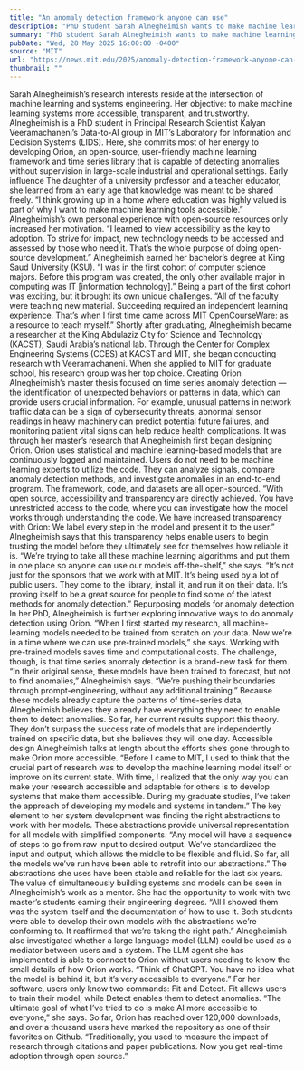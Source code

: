 ```yaml
---
title: "An anomaly detection framework anyone can use"
description: "PhD student Sarah Alnegheimish wants to make machine learning systems accessible."
summary: "PhD student Sarah Alnegheimish wants to make machine learning systems accessible."
pubDate: "Wed, 28 May 2025 16:00:00 -0400"
source: "MIT"
url: "https://news.mit.edu/2025/anomaly-detection-framework-anyone-can-use-sarah-alnegheimish-0528"
thumbnail: ""
---
```


Sarah Alnegheimish’s research interests reside at the intersection of machine learning and systems engineering. Her objective: to make machine learning systems more accessible, transparent, and trustworthy.
Alnegheimish is a PhD student in Principal Research Scientist Kalyan Veeramachaneni’s Data-to-AI group in MIT’s Laboratory for Information and Decision Systems (LIDS). Here, she commits most of her energy to developing Orion, an open-source, user-friendly machine learning framework and time series library that is capable of detecting anomalies without supervision in large-scale industrial and operational settings.
Early influence
The daughter of a university professor and a teacher educator, she learned from an early age that knowledge was meant to be shared freely. “I think growing up in a home where education was highly valued is part of why I want to make machine learning tools accessible.” Alnegheimish’s own personal experience with open-source resources only increased her motivation. “I learned to view accessibility as the key to adoption. To strive for impact, new technology needs to be accessed and assessed by those who need it. That’s the whole purpose of doing open-source development.”
Alnegheimish earned her bachelor’s degree at King Saud University (KSU). “I was in the first cohort of computer science majors. Before this program was created, the only other available major in computing was IT [information technology].” Being a part of the first cohort was exciting, but it brought its own unique challenges. “All of the faculty were teaching new material. Succeeding required an independent learning experience. That’s when I first time came across MIT OpenCourseWare: as a resource to teach myself.”
Shortly after graduating, Alnegheimish became a researcher at the King Abdulaziz City for Science and Technology (KACST), Saudi Arabia’s national lab. Through the Center for Complex Engineering Systems (CCES) at KACST and MIT, she began conducting research with Veeramachaneni. When she applied to MIT for graduate school, his research group was her top choice.
Creating Orion
Alnegheimish’s master thesis focused on time series anomaly detection — the identification of unexpected behaviors or patterns in data, which can provide users crucial information. For example, unusual patterns in network traffic data can be a sign of cybersecurity threats, abnormal sensor readings in heavy machinery can predict potential future failures, and monitoring patient vital signs can help reduce health complications. It was through her master’s research that Alnegheimish first began designing Orion.
Orion uses statistical and machine learning-based models that are continuously logged and maintained. Users do not need to be machine learning experts to utilize the code. They can analyze signals, compare anomaly detection methods, and investigate anomalies in an end-to-end program. The framework, code, and datasets are all open-sourced.
“With open source, accessibility and transparency are directly achieved. You have unrestricted access to the code, where you can investigate how the model works through understanding the code. We have increased transparency with Orion: We label every step in the model and present it to the user.” Alnegheimish says that this transparency helps enable users to begin trusting the model before they ultimately see for themselves how reliable it is.
“We’re trying to take all these machine learning algorithms and put them in one place so anyone can use our models off-the-shelf,” she says. “It’s not just for the sponsors that we work with at MIT. It’s being used by a lot of public users. They come to the library, install it, and run it on their data. It’s proving itself to be a great source for people to find some of the latest methods for anomaly detection.”
Repurposing models for anomaly detection
In her PhD, Alnegheimish is further exploring innovative ways to do anomaly detection using Orion. “When I first started my research, all machine-learning models needed to be trained from scratch on your data. Now we’re in a time where we can use pre-trained models,” she says. Working with pre-trained models saves time and computational costs. The challenge, though, is that time series anomaly detection is a brand-new task for them. “In their original sense, these models have been trained to forecast, but not to find anomalies,” Alnegheimish says. “We’re pushing their boundaries through prompt-engineering, without any additional training.”
Because these models already capture the patterns of time-series data, Alnegheimish believes they already have everything they need to enable them to detect anomalies. So far, her current results support this theory. They don’t surpass the success rate of models that are independently trained on specific data, but she believes they will one day.
Accessible design
Alnegheimish talks at length about the efforts she’s gone through to make Orion more accessible. “Before I came to MIT, I used to think that the crucial part of research was to develop the machine learning model itself or improve on its current state. With time, I realized that the only way you can make your research accessible and adaptable for others is to develop systems that make them accessible. During my graduate studies, I’ve taken the approach of developing my models and systems in tandem.”
The key element to her system development was finding the right abstractions to work with her models. These abstractions provide universal representation for all models with simplified components. “Any model will have a sequence of steps to go from raw input to desired output. We’ve standardized the input and output, which allows the middle to be flexible and fluid. So far, all the models we’ve run have been able to retrofit into our abstractions.” The abstractions she uses have been stable and reliable for the last six years.
The value of simultaneously building systems and models can be seen in Alnegheimish’s work as a mentor. She had the opportunity to work with two master’s students earning their engineering degrees. “All I showed them was the system itself and the documentation of how to use it. Both students were able to develop their own models with the abstractions we’re conforming to. It reaffirmed that we’re taking the right path.”
Alnegheimish also investigated whether a large language model (LLM) could be used as a mediator between users and a system. The LLM agent she has implemented is able to connect to Orion without users needing to know the small details of how Orion works. “Think of ChatGPT. You have no idea what the model is behind it, but it’s very accessible to everyone.” For her software, users only know two commands: Fit and Detect. Fit allows users to train their model, while Detect enables them to detect anomalies.
“The ultimate goal of what I’ve tried to do is make AI more accessible to everyone,” she says. So far, Orion has reached over 120,000 downloads, and over a thousand users have marked the repository as one of their favorites on Github. “Traditionally, you used to measure the impact of research through citations and paper publications. Now you get real-time adoption through open source.”